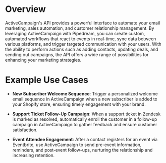 # Overview

ActiveCampaign's API provides a powerful interface to automate your email marketing, sales automation, and customer relationship management. By leveraging ActiveCampaign with Pipedream, you can create custom, automated workflows that react to events in real-time, sync data between various platforms, and trigger targeted communication with your users. With the ability to perform actions such as adding contacts, updating deals, and sending out campaigns, the API offers a wide range of possibilities for enhancing your marketing strategies.

# Example Use Cases

- **New Subscriber Welcome Sequence**: Trigger a personalized welcome email sequence in ActiveCampaign when a new subscriber is added to your Shopify store, ensuring timely engagement with your brand.

- **Support Ticket Follow-Up Campaign**: When a support ticket in Zendesk is marked as resolved, automatically enroll the customer in a follow-up campaign in ActiveCampaign to gather feedback and ensure customer satisfaction.

- **Event Attendee Engagement**: After a contact registers for an event via Eventbrite, use ActiveCampaign to send pre-event information, reminders, and post-event follow-ups, nurturing the relationship and increasing retention.
